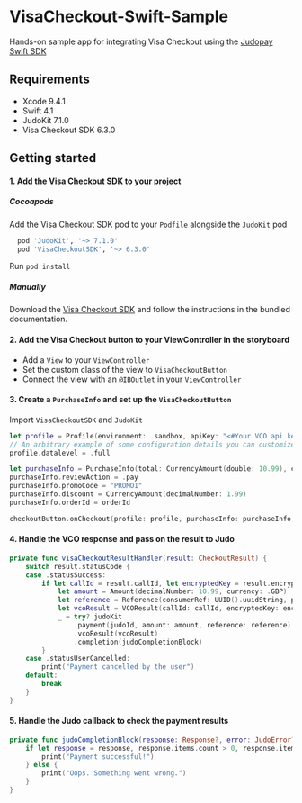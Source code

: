 # VisaCheckout-Swift-Sample
Hands-on sample app for integrating Visa Checkout using the [Judopay Swift SDK](https://cocoapods.org/pods/JudoKit)

## Requirements
- Xcode 9.4.1
- Swift 4.1
- JudoKit 7.1.0
- Visa Checkout SDK 6.3.0

## Getting started

#### 1. Add the Visa Checkout SDK to your project
##### Cocoapods
Add the Visa Checkout SDK pod to your `Podfile` alongside the `JudoKit` pod

```ruby
  pod 'JudoKit', '~> 7.1.0'
  pod 'VisaCheckoutSDK', '~> 6.3.0'
```

Run `pod install`

##### Manually
Download the [Visa Checkout SDK](https://developer.visa.com/capabilities/visa_checkout/docs#adding_visa_checkout_to_a_mobile_application) and follow the instructions in the bundled documentation.

#### 2. Add the Visa Checkout button to your ViewController in the storyboard
- Add a `View` to your `ViewController`
- Set the custom class of the view to `VisaCheckoutButton`
- Connect the view with an `@IBOutlet` in your `ViewController`

#### 3. Create a `PurchaseInfo` and set up the `VisaCheckoutButton`
Import `VisaCheckoutSDK` and `JudoKit`

```swift
let profile = Profile(environment: .sandbox, apiKey: "<#Your VCO api key#>", profileName: nil)
// An arbitrary example of some configuration details you can customize.
profile.datalevel = .full

let purchaseInfo = PurchaseInfo(total: CurrencyAmount(double: 10.99), currency: .gbp)
purchaseInfo.reviewAction = .pay
purchaseInfo.promoCode = "PROMO1"
purchaseInfo.discount = CurrencyAmount(decimalNumber: 1.99)
purchaseInfo.orderId = orderId

checkoutButton.onCheckout(profile: profile, purchaseInfo: purchaseInfo, presenting: self, completion: visaCheckoutResultHandler)
```

#### 4. Handle the VCO response and pass on the result to Judo

```swift
private func visaCheckoutResultHandler(result: CheckoutResult) {
    switch result.statusCode {
    case .statusSuccess:
        if let callId = result.callId, let encryptedKey = result.encryptedKey, let encryptedPaymentData = result.encryptedPaymentData {
            let amount = Amount(decimalNumber: 10.99, currency: .GBP)
            let reference = Reference(consumerRef: UUID().uuidString, paymentRef: orderId)
            let vcoResult = VCOResult(callId: callId, encryptedKey: encryptedKey, encryptedPaymentData: encryptedPaymentData)
            _ = try? judoKit
                .payment(judoId, amount: amount, reference: reference)
                .vcoResult(vcoResult)
                .completion(judoCompletionBlock)
        }
    case .statusUserCancelled:
        print("Payment cancelled by the user")
    default:
        break
    }
}
```

#### 5. Handle the Judo callback to check the payment results

```swift
private func judoCompletionBlock(response: Response?, error: JudoError?) {
    if let response = response, response.items.count > 0, response.items[0].result == .Success {
        print("Payment successful!")
    } else {
        print("Oops. Something went wrong.")
    }
}
```
